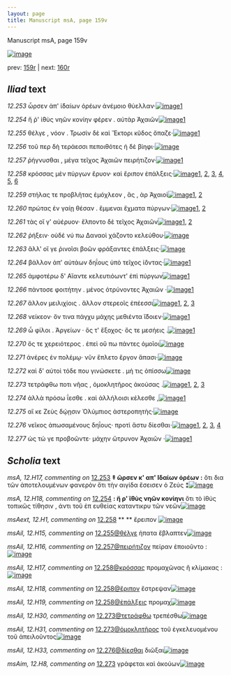 ```yaml
---
layout: page
title: Manuscript msA, page 159v
---
```


Manuscript msA, page 159v

[![image](http://www.homermultitext.org/iipsrv?OBJ=IIP,1.0&FIF=/project/homer/pyramidal/deepzoom/hmt/vaimg/2017a/VA159VN_0661.tif&WID=100&CVT=JPEG)](http://www.homermultitext.org/ict2/?urn=urn:cite2:hmt:vaimg.2017a:VA159VN_0661)

prev:  [159r](../159r) | next:  [160r](../160r)

## *Iliad* text

*12.253* <a id="12.253"/> ὦρσεν ἀπ' ἰ̈δαίων ὀρέων ἀνέμοιο θύελλαν·[![image](http://www.homermultitext.org/iipsrv?OBJ=IIP,1.0&FIF=/project/homer/pyramidal/deepzoom/hmt/vaimg/2017a/VA159VN_0661.tif&RGN=0.4853,0.2212,0.3748,0.0254&WID=1000&CVT=JPEG)](http://www.homermultitext.org/ict2/?urn=urn:cite2:hmt:vaimg.2017a:VA159VN_0661@0.4853,0.2212,0.3748,0.0254)[1](#msA_12.H17)

*12.254* <a id="12.254"/> ἥ ῥ' ἰ̈θὺς νηῶν κονίην φέρεν . αὐτὰρ Ἀχαιῶν[![image](http://www.homermultitext.org/iipsrv?OBJ=IIP,1.0&FIF=/project/homer/pyramidal/deepzoom/hmt/vaimg/2017a/VA159VN_0661.tif&RGN=0.4848,0.2415,0.37,0.0232&WID=1000&CVT=JPEG)](http://www.homermultitext.org/ict2/?urn=urn:cite2:hmt:vaimg.2017a:VA159VN_0661@0.4848,0.2415,0.37,0.0232)[1](#msA_12.H18)

*12.255* <a id="12.255"/> θέλγε , νόον . Τρωσὶν δὲ καὶ Ἕκτορι κῦδος ὄπαζε·[![image](http://www.homermultitext.org/iipsrv?OBJ=IIP,1.0&FIF=/project/homer/pyramidal/deepzoom/hmt/vaimg/2017a/VA159VN_0661.tif&RGN=0.493,0.2604,0.4172,0.0352&WID=1000&CVT=JPEG)](http://www.homermultitext.org/ict2/?urn=urn:cite2:hmt:vaimg.2017a:VA159VN_0661@0.493,0.2604,0.4172,0.0352)[1](#msAil_12.H15)

*12.256* <a id="12.256"/> τοῦ περ δὴ τεράεσσι πεποιθότες ἠ δὲ βίηφι·[![image](http://www.homermultitext.org/iipsrv?OBJ=IIP,1.0&FIF=/project/homer/pyramidal/deepzoom/hmt/vaimg/2017a/VA159VN_0661.tif&RGN=0.493,0.28,0.3767,0.025&WID=1000&CVT=JPEG)](http://www.homermultitext.org/ict2/?urn=urn:cite2:hmt:vaimg.2017a:VA159VN_0661@0.493,0.28,0.3767,0.025)

*12.257* <a id="12.257"/> ῥήγνυσθαι , μέγα τεῖχος Ἀχαιῶν πειρήτιζον·[![image](http://www.homermultitext.org/iipsrv?OBJ=IIP,1.0&FIF=/project/homer/pyramidal/deepzoom/hmt/vaimg/2017a/VA159VN_0661.tif&RGN=0.4964,0.2982,0.3777,0.0294&WID=1000&CVT=JPEG)](http://www.homermultitext.org/ict2/?urn=urn:cite2:hmt:vaimg.2017a:VA159VN_0661@0.4964,0.2982,0.3777,0.0294)[1](#msAil_12.H16)

*12.258* <a id="12.258"/> κρόσσας μὲν πύργων ἔρυον· καὶ ἔριπον ἐπάλξεις·[![image](http://www.homermultitext.org/iipsrv?OBJ=IIP,1.0&FIF=/project/homer/pyramidal/deepzoom/hmt/vaimg/2017a/VA159VN_0661.tif&RGN=0.4819,0.3194,0.4474,0.0228&WID=1000&CVT=JPEG)](http://www.homermultitext.org/ict2/?urn=urn:cite2:hmt:vaimg.2017a:VA159VN_0661@0.4819,0.3194,0.4474,0.0228)[1](#msAil_12.H19), [2](#msAil_12.H17), [3](#msA_12.H19), [4](#msAext_12.H1), [5](#msA_12.H20), [6](#msAil_12.H18)

*12.259* <a id="12.259"/> στήλας τε προβλῆτας ἐμόχλεον , ἃς , ὰρ Ἀχαιοὶ[![image](http://www.homermultitext.org/iipsrv?OBJ=IIP,1.0&FIF=/project/homer/pyramidal/deepzoom/hmt/vaimg/2017a/VA159VN_0661.tif&RGN=0.4999,0.3353,0.4103,0.0255&WID=1000&CVT=JPEG)](http://www.homermultitext.org/ict2/?urn=urn:cite2:hmt:vaimg.2017a:VA159VN_0661@0.4999,0.3353,0.4103,0.0255)[1](#msAil_12.H20), [2](#msA_12.H21)

*12.260* <a id="12.260"/> πρώτας ἐν γαίῃ θέσαν . ἔμμεναι ἔχματα πύργων·[![image](http://www.homermultitext.org/iipsrv?OBJ=IIP,1.0&FIF=/project/homer/pyramidal/deepzoom/hmt/vaimg/2017a/VA159VN_0661.tif&RGN=0.4932,0.3553,0.4407,0.0255&WID=1000&CVT=JPEG)](http://www.homermultitext.org/ict2/?urn=urn:cite2:hmt:vaimg.2017a:VA159VN_0661@0.4932,0.3553,0.4407,0.0255)[1](#msA_12.H23), [2](#msAil_12.H21)

*12.261* <a id="12.261"/> τὰς οἵ γ' αὐέρυον· ἔλποντο δὲ τεῖχος Ἀχαιῶν[![image](http://www.homermultitext.org/iipsrv?OBJ=IIP,1.0&FIF=/project/homer/pyramidal/deepzoom/hmt/vaimg/2017a/VA159VN_0661.tif&RGN=0.4706,0.3739,0.4258,0.0247&WID=1000&CVT=JPEG)](http://www.homermultitext.org/ict2/?urn=urn:cite2:hmt:vaimg.2017a:VA159VN_0661@0.4706,0.3739,0.4258,0.0247)[1](#msA_12.H22), [2](#msAil_12.H22)

*12.262* <a id="12.262"/> ῥήξειν· οὐδέ νύ πω Δαναοὶ χάζοντο κελεύθου·[![image](http://www.homermultitext.org/iipsrv?OBJ=IIP,1.0&FIF=/project/homer/pyramidal/deepzoom/hmt/vaimg/2017a/VA159VN_0661.tif&RGN=0.4989,0.3948,0.4062,0.0267&WID=1000&CVT=JPEG)](http://www.homermultitext.org/ict2/?urn=urn:cite2:hmt:vaimg.2017a:VA159VN_0661@0.4989,0.3948,0.4062,0.0267)

*12.263* <a id="12.263"/> ἂλλ' οἵ γε ῥινοῖσι βοῶν φράξαντες ἐπάλξεις·[![image](http://www.homermultitext.org/iipsrv?OBJ=IIP,1.0&FIF=/project/homer/pyramidal/deepzoom/hmt/vaimg/2017a/VA159VN_0661.tif&RGN=0.4959,0.4155,0.4011,0.0229&WID=1000&CVT=JPEG)](http://www.homermultitext.org/ict2/?urn=urn:cite2:hmt:vaimg.2017a:VA159VN_0661@0.4959,0.4155,0.4011,0.0229)

*12.264* <a id="12.264"/> βάλλον ἀπ' αὐτάων δηΐους ὑπὸ τεῖχος ἰ̈όντας·[![image](http://www.homermultitext.org/iipsrv?OBJ=IIP,1.0&FIF=/project/homer/pyramidal/deepzoom/hmt/vaimg/2017a/VA159VN_0661.tif&RGN=0.4975,0.4326,0.4093,0.0225&WID=1000&CVT=JPEG)](http://www.homermultitext.org/ict2/?urn=urn:cite2:hmt:vaimg.2017a:VA159VN_0661@0.4975,0.4326,0.4093,0.0225)[1](#msAil_12.H23)

*12.265* <a id="12.265"/> ἀμφοτέρω δ' Αἴαντε κελευτιόωντ' ἐπὶ πύργων[![image](http://www.homermultitext.org/iipsrv?OBJ=IIP,1.0&FIF=/project/homer/pyramidal/deepzoom/hmt/vaimg/2017a/VA159VN_0661.tif&RGN=0.497,0.4512,0.4093,0.0233&WID=1000&CVT=JPEG)](http://www.homermultitext.org/ict2/?urn=urn:cite2:hmt:vaimg.2017a:VA159VN_0661@0.497,0.4512,0.4093,0.0233)[1](#msAil_12.H24)

*12.266* <a id="12.266"/> πάντοσε φοιτήτην . μένος ὀτρύνοντες Ἀχαιῶν ·[![image](http://www.homermultitext.org/iipsrv?OBJ=IIP,1.0&FIF=/project/homer/pyramidal/deepzoom/hmt/vaimg/2017a/VA159VN_0661.tif&RGN=0.4959,0.4682,0.4093,0.0248&WID=1000&CVT=JPEG)](http://www.homermultitext.org/ict2/?urn=urn:cite2:hmt:vaimg.2017a:VA159VN_0661@0.4959,0.4682,0.4093,0.0248)[1](#msAil_12.H25)

*12.267* <a id="12.267"/> ἄλλον μειλιχίοις . ἄλλον στερεοῖς ἐπέεσσι[![image](http://www.homermultitext.org/iipsrv?OBJ=IIP,1.0&FIF=/project/homer/pyramidal/deepzoom/hmt/vaimg/2017a/VA159VN_0661.tif&RGN=0.498,0.4884,0.364,0.0205&WID=1000&CVT=JPEG)](http://www.homermultitext.org/ict2/?urn=urn:cite2:hmt:vaimg.2017a:VA159VN_0661@0.498,0.4884,0.364,0.0205)[1](#msAil_12.H26), [2](#msA_12.H24), [3](#msAil_12.H27)

*12.268* <a id="12.268"/> νείκεον· ὅν τινα πάγχυ μάχης μεθιέντα ἴ̈δοιεν·[![image](http://www.homermultitext.org/iipsrv?OBJ=IIP,1.0&FIF=/project/homer/pyramidal/deepzoom/hmt/vaimg/2017a/VA159VN_0661.tif&RGN=0.4991,0.5052,0.4181,0.024&WID=1000&CVT=JPEG)](http://www.homermultitext.org/ict2/?urn=urn:cite2:hmt:vaimg.2017a:VA159VN_0661@0.4991,0.5052,0.4181,0.024)[1](#msAil_12.H28)

*12.269* <a id="12.269"/> ὦ φίλοι . Ἀργείων · ὅς τ' ἔξοχος· ὅς τε μεσήεις .[![image](http://www.homermultitext.org/iipsrv?OBJ=IIP,1.0&FIF=/project/homer/pyramidal/deepzoom/hmt/vaimg/2017a/VA159VN_0661.tif&RGN=0.4948,0.5227,0.38,0.0283&WID=1000&CVT=JPEG)](http://www.homermultitext.org/ict2/?urn=urn:cite2:hmt:vaimg.2017a:VA159VN_0661@0.4948,0.5227,0.38,0.0283)[1](#msAil_12.H29)

*12.270* <a id="12.270"/> ὅς τε χερειότερος . ἐπεὶ οὔ πω πάντες ὁμοῖοι[![image](http://www.homermultitext.org/iipsrv?OBJ=IIP,1.0&FIF=/project/homer/pyramidal/deepzoom/hmt/vaimg/2017a/VA159VN_0661.tif&RGN=0.5015,0.5435,0.3738,0.0236&WID=1000&CVT=JPEG)](http://www.homermultitext.org/ict2/?urn=urn:cite2:hmt:vaimg.2017a:VA159VN_0661@0.5015,0.5435,0.3738,0.0236)

*12.271* <a id="12.271"/> ἀνέρες ἐν πολέμῳ· νῦν ἔπλετο ἔργον ἅπασι·[![image](http://www.homermultitext.org/iipsrv?OBJ=IIP,1.0&FIF=/project/homer/pyramidal/deepzoom/hmt/vaimg/2017a/VA159VN_0661.tif&RGN=0.5024,0.561,0.3886,0.0229&WID=1000&CVT=JPEG)](http://www.homermultitext.org/ict2/?urn=urn:cite2:hmt:vaimg.2017a:VA159VN_0661@0.5024,0.561,0.3886,0.0229)

*12.272* <a id="12.272"/> καὶ δ' αὐτοὶ τόδε που γινώσκετε . μή τις ὀπίσσω[![image](http://www.homermultitext.org/iipsrv?OBJ=IIP,1.0&FIF=/project/homer/pyramidal/deepzoom/hmt/vaimg/2017a/VA159VN_0661.tif&RGN=0.5053,0.5822,0.3819,0.0204&WID=1000&CVT=JPEG)](http://www.homermultitext.org/ict2/?urn=urn:cite2:hmt:vaimg.2017a:VA159VN_0661@0.5053,0.5822,0.3819,0.0204)

*12.273* <a id="12.273"/> τετράφθω ποτι νῆας , ὁμοκλητῆρος ἀκούσας .[![image](http://www.homermultitext.org/iipsrv?OBJ=IIP,1.0&FIF=/project/homer/pyramidal/deepzoom/hmt/vaimg/2017a/VA159VN_0661.tif&RGN=0.5,0.5995,0.4094,0.0262&WID=1000&CVT=JPEG)](http://www.homermultitext.org/ict2/?urn=urn:cite2:hmt:vaimg.2017a:VA159VN_0661@0.5,0.5995,0.4094,0.0262)[1](#msAil_12.H31), [2](#msAim_12.H8), [3](#msAil_12.H30)

*12.274* <a id="12.274"/> ἀλλὰ πρόσω ΐεσθε . καὶ ἀλλήλοισι κέλεσθε ,[![image](http://www.homermultitext.org/iipsrv?OBJ=IIP,1.0&FIF=/project/homer/pyramidal/deepzoom/hmt/vaimg/2017a/VA159VN_0661.tif&RGN=0.5048,0.6176,0.3871,0.0262&WID=1000&CVT=JPEG)](http://www.homermultitext.org/ict2/?urn=urn:cite2:hmt:vaimg.2017a:VA159VN_0661@0.5048,0.6176,0.3871,0.0262)[1](#msAil_12.H32)

*12.275* <a id="12.275"/> αἴ κε Ζεὺς δῴῃσιν Ὀλύμπιος ἀστεροπητὴς·[![image](http://www.homermultitext.org/iipsrv?OBJ=IIP,1.0&FIF=/project/homer/pyramidal/deepzoom/hmt/vaimg/2017a/VA159VN_0661.tif&RGN=0.5072,0.6395,0.4002,0.024&WID=1000&CVT=JPEG)](http://www.homermultitext.org/ict2/?urn=urn:cite2:hmt:vaimg.2017a:VA159VN_0661@0.5072,0.6395,0.4002,0.024)

*12.276* <a id="12.276"/> νεῖκος ἀπωσαμένους δηΐους· προτὶ ἄστυ δίεσθαι·[![image](http://www.homermultitext.org/iipsrv?OBJ=IIP,1.0&FIF=/project/homer/pyramidal/deepzoom/hmt/vaimg/2017a/VA159VN_0661.tif&RGN=0.5067,0.6569,0.4254,0.0244&WID=1000&CVT=JPEG)](http://www.homermultitext.org/ict2/?urn=urn:cite2:hmt:vaimg.2017a:VA159VN_0661@0.5067,0.6569,0.4254,0.0244)[1](#msAim_12.H9), [2](#msAil_12.H33), [3](#msA_12.H27), [4](#msA_12.H26)

*12.277* <a id="12.277"/> ὡς τώ γε προβοῶντε· μάχην ὤτρυνον Ἀχαιῶν ·[![image](http://www.homermultitext.org/iipsrv?OBJ=IIP,1.0&FIF=/project/homer/pyramidal/deepzoom/hmt/vaimg/2017a/VA159VN_0661.tif&RGN=0.4985,0.6766,0.4065,0.0233&WID=1000&CVT=JPEG)](http://www.homermultitext.org/ict2/?urn=urn:cite2:hmt:vaimg.2017a:VA159VN_0661@0.4985,0.6766,0.4065,0.0233)[1](#msA_12.H28)

## *Scholia* text

*msA, 12.H17, commenting on* [12.253](#12.253)  <a id="msA_12.H17"/> **‡ ῶρσεν κ' απ' Ιδαίων ὀρέων :** ὅτι δια τῶν ἀποτελουμένων φανερὸν ὅτι τὴν αιγίδα ἔσεισεν ὁ Ζεύς ⁑[![image](http://www.homermultitext.org/iipsrv?OBJ=IIP,1.0&FIF=/project/homer/pyramidal/deepzoom/hmt/vaimg/2017a/VA159VN_0661.tif&RGN=0.2249,0.1133,0.5345,0.0213&WID=1000&CVT=JPEG)](http://www.homermultitext.org/ict2/?urn=urn:cite2:hmt:vaimg.2017a:VA159VN_0661@0.2249,0.1133,0.5345,0.0213)

*msA, 12.H18, commenting on* [12.254](#12.254)  <a id="msA_12.H18"/> **: ἤ ρ' ϊθὺς νηῶν κονίηνι** ὅτι τὸ ἰθύς τοπικῶς τίθησιν , ἀντι τοῦ ἐπ ευθείας καταντικρυ τῶν νεῶν[![image](http://www.homermultitext.org/iipsrv?OBJ=IIP,1.0&FIF=/project/homer/pyramidal/deepzoom/hmt/vaimg/2017a/VA159VN_0661.tif&RGN=0.2272,0.1293,0.5048,0.0154&WID=1000&CVT=JPEG)](http://www.homermultitext.org/ict2/?urn=urn:cite2:hmt:vaimg.2017a:VA159VN_0661@0.2272,0.1293,0.5048,0.0154)

*msAext, 12.H1, commenting on* [12.258](#12.258)  <a id="msAext_12.H1"/> **					 				** 					 ἔρειπον 				[![image](http://www.homermultitext.org/iipsrv?OBJ=IIP,1.0&FIF=/project/homer/pyramidal/deepzoom/hmt/vaimg/2017a/VA159VN_0661.tif&RGN=0.1514,0.3156,0.0315,0.0208&WID=1000&CVT=JPEG)](http://www.homermultitext.org/ict2/?urn=urn:cite2:hmt:vaimg.2017a:VA159VN_0661@0.1514,0.3156,0.0315,0.0208)

*msAil, 12.H15, commenting on* [12.255@θέλγε](#12.255@θέλγε)  <a id="msAil_12.H15"/> ἡπατα ἔβλαπτεν[![image](http://www.homermultitext.org/iipsrv?OBJ=IIP,1.0&FIF=/project/homer/pyramidal/deepzoom/hmt/vaimg/2017a/VA159VN_0661.tif&RGN=0.5187,0.2574,0.0507,0.0095&WID=1000&CVT=JPEG)](http://www.homermultitext.org/ict2/?urn=urn:cite2:hmt:vaimg.2017a:VA159VN_0661@0.5187,0.2574,0.0507,0.0095)

*msAil, 12.H16, commenting on* [12.257@πειρήτιζον](#12.257@πειρήτιζον)  <a id="msAil_12.H16"/> πείραν ἐποιοῦντο :[![image](http://www.homermultitext.org/iipsrv?OBJ=IIP,1.0&FIF=/project/homer/pyramidal/deepzoom/hmt/vaimg/2017a/VA159VN_0661.tif&RGN=0.7674,0.2959,0.0667,0.0076&WID=1000&CVT=JPEG)](http://www.homermultitext.org/ict2/?urn=urn:cite2:hmt:vaimg.2017a:VA159VN_0661@0.7674,0.2959,0.0667,0.0076)

*msAil, 12.H17, commenting on* [12.258@κρόσσας](#12.258@κρόσσας)  <a id="msAil_12.H17"/> προμαχῶνας ἢ κλίμακας :[![image](http://www.homermultitext.org/iipsrv?OBJ=IIP,1.0&FIF=/project/homer/pyramidal/deepzoom/hmt/vaimg/2017a/VA159VN_0661.tif&RGN=0.5151,0.3155,0.0795,0.0095&WID=1000&CVT=JPEG)](http://www.homermultitext.org/ict2/?urn=urn:cite2:hmt:vaimg.2017a:VA159VN_0661@0.5151,0.3155,0.0795,0.0095)

*msAil, 12.H18, commenting on* [12.258@ἔριπον](#12.258@ἔριπον)  <a id="msAil_12.H18"/> ἔστρεψαν[![image](http://www.homermultitext.org/iipsrv?OBJ=IIP,1.0&FIF=/project/homer/pyramidal/deepzoom/hmt/vaimg/2017a/VA159VN_0661.tif&RGN=0.8022,0.3151,0.0352,0.0107&WID=1000&CVT=JPEG)](http://www.homermultitext.org/ict2/?urn=urn:cite2:hmt:vaimg.2017a:VA159VN_0661@0.8022,0.3151,0.0352,0.0107)

*msAil, 12.H19, commenting on* [12.258@ἐπάλξεις](#12.258@ἐπάλξεις)  <a id="msAil_12.H19"/> προμαχ[![image](http://www.homermultitext.org/iipsrv?OBJ=IIP,1.0&FIF=/project/homer/pyramidal/deepzoom/hmt/vaimg/2017a/VA159VN_0661.tif&RGN=0.8882,0.3143,0.0251,0.0107&WID=1000&CVT=JPEG)](http://www.homermultitext.org/ict2/?urn=urn:cite2:hmt:vaimg.2017a:VA159VN_0661@0.8882,0.3143,0.0251,0.0107)

*msAil, 12.H30, commenting on* [12.273@τετράφθω](#12.273@τετράφθω)  <a id="msAil_12.H30"/> τρεπέσθω[![image](http://www.homermultitext.org/iipsrv?OBJ=IIP,1.0&FIF=/project/homer/pyramidal/deepzoom/hmt/vaimg/2017a/VA159VN_0661.tif&RGN=0.5334,0.5989,0.0397,0.0072&WID=1000&CVT=JPEG)](http://www.homermultitext.org/ict2/?urn=urn:cite2:hmt:vaimg.2017a:VA159VN_0661@0.5334,0.5989,0.0397,0.0072)

*msAil, 12.H31, commenting on* [12.273@ὁμοκλητῆρος](#12.273@ὁμοκλητῆρος)  <a id="msAil_12.H31"/> τοῦ ἐγκελευομένου τοῦ ἀπειλοῦντος[![image](http://www.homermultitext.org/iipsrv?OBJ=IIP,1.0&FIF=/project/homer/pyramidal/deepzoom/hmt/vaimg/2017a/VA159VN_0661.tif&RGN=0.7294,0.5977,0.1149,0.0076&WID=1000&CVT=JPEG)](http://www.homermultitext.org/ict2/?urn=urn:cite2:hmt:vaimg.2017a:VA159VN_0661@0.7294,0.5977,0.1149,0.0076)

*msAil, 12.H33, commenting on* [12.276@δίεσθαι](#12.276@δίεσθαι)  <a id="msAil_12.H33"/> διῶξαι[![image](http://www.homermultitext.org/iipsrv?OBJ=IIP,1.0&FIF=/project/homer/pyramidal/deepzoom/hmt/vaimg/2017a/VA159VN_0661.tif&RGN=0.8946,0.6553,0.0258,0.0089&WID=1000&CVT=JPEG)](http://www.homermultitext.org/ict2/?urn=urn:cite2:hmt:vaimg.2017a:VA159VN_0661@0.8946,0.6553,0.0258,0.0089)

*msAim, 12.H8, commenting on* [12.273](#12.273)  <a id="msAim_12.H8"/> γράφεται καὶ ἀκούων[![image](http://www.homermultitext.org/iipsrv?OBJ=IIP,1.0&FIF=/project/homer/pyramidal/deepzoom/hmt/vaimg/2017a/VA159VN_0661.tif&RGN=0.4525,0.6003,0.0511,0.0233&WID=1000&CVT=JPEG)](http://www.homermultitext.org/ict2/?urn=urn:cite2:hmt:vaimg.2017a:VA159VN_0661@0.4525,0.6003,0.0511,0.0233)